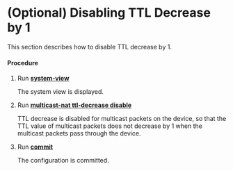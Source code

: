 (Optional) Disabling TTL Decrease by 1
======================================

This section describes how to disable TTL decrease by 1.

#### Procedure

1. Run [**system-view**](cmdqueryname=system-view)
   
   
   
   The system view is displayed.
2. Run [**multicast-nat ttl-decrease disable**](cmdqueryname=multicast-nat+ttl-decrease+disable)
   
   
   
   TTL decrease is disabled for multicast packets on the device, so that the TTL value of multicast packets does not decrease by 1 when the multicast packets pass through the device.
3. Run [**commit**](cmdqueryname=commit)
   
   
   
   The configuration is committed.